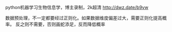 python机器学习生物信息学，博主录制，2k超清
http://dwz.date/b9vw

数据预处理，不一定都要经过正则化。如果数据维度偏差过大，需要正则化提高概率。
反之则不需要，否则画蛇添足，反而降低概率

